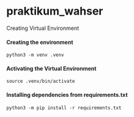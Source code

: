 # praktikum_wahser

Creating Virtual Environment

#### Creating the environment
`python3 -m venv .venv`

#### Activating the Virtual Environment
`source .venv/bin/activate`

#### Installing dependencies from requirements.txt
`python3 -m pip install -r requirements.txt`